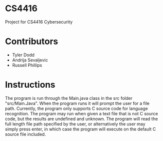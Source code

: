 # CS4416
Project for CS4416 Cybersecurity

# Contributors
* Tyler Dodd
* Andrija Sevaljevic
* Russell Phillips

# Instructions
The program is run through the Main.java class in the src folder "src/Main.Java". When the program runs it will prompt the user for a file path. Currently, the program only supports C source code for language recognition. The program may run when given a text file that is not C source code, but the results are undefined and unknown. The program will read the full length file path specified by the user, or alternatively the user may simply press enter, in which case the program will execute on the default C source file included. 
